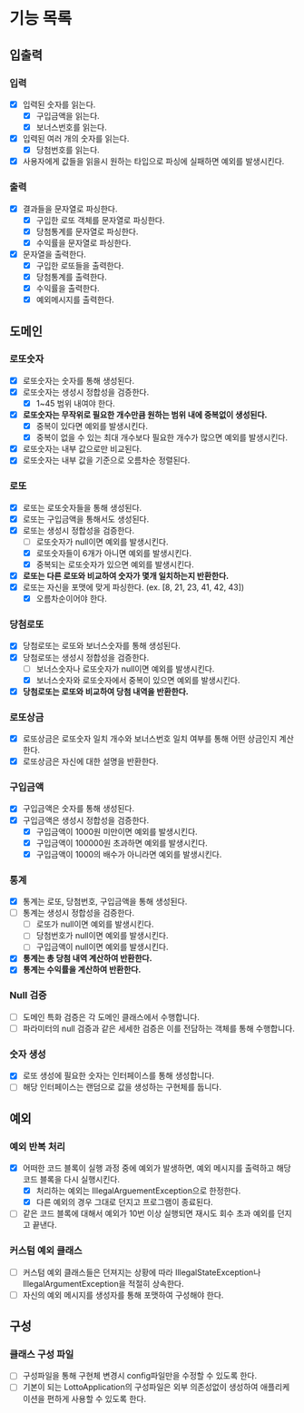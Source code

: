 # 기능 목록

## 입출력

### 입력

- [X] 입력된 숫자를 읽는다.
  - [X] 구입금액을 읽는다.
  - [X] 보너스번호를 읽는다.
- [X] 입력된 여러 개의 숫자를 읽는다.
  - [X] 당첨번호를 읽는다.
- [X] 사용자에게 값들을 읽을시 원하는 타입으로 파싱에 실패하면 예외를 발생시킨다.

### 출력

- [X] 결과들을 문자열로 파싱한다.
  - [X] 구입한 로또 객체를 문자열로 파싱한다.
  - [X] 당첨통계를 문자열로 파싱한다.
  - [X] 수익률을 문자열로 파싱한다.
- [X] 문자열을 출력한다.
  - [X] 구입한 로또들을 출력한다.
  - [X] 당첨통계를 출력한다.
  - [X] 수익률을 출력한다.
  - [X] 예외메시지를 출력한다.

## 도메인

### 로또숫자
- [X] 로또숫자는 숫자를 통해 생성된다.
- [X] 로또숫자는 생성시 정합성을 검증한다.
  - [X] 1~45 범위 내여야 한다.
- [X] **로또숫자는 무작위로 필요한 개수만큼 원하는 범위 내에 중복없이 생성된다.**
  - [X] 중복이 있다면 예외를 발생시킨다.
  - [X] 중복이 없을 수 있는 최대 개수보다 필요한 개수가 많으면 예외를 발생시킨다.
- [X] 로또숫자는 내부 값으로만 비교된다.
- [X] 로또숫자는 내부 값을 기준으로 오름차순 정렬된다.

### 로또
- [X] 로또는 로또숫자들을 통해 생성된다.
- [X] 로또는 구입금액을 통해서도 생성된다.
- [X] 로또는 생성시 정합성을 검증한다.
  - [ ] 로또숫자가 null이면 예외를 발생시킨다.
  - [X] 로또숫자들이 6개가 아니면 예외를 발생시킨다.
  - [X] 중복되는 로또숫자가 있으면 예외를 발생시킨다.
- [X] **로또는 다른 로또와 비교하여 숫자가 몇개 일치하는지 반환한다.**
- [X] 로또는 자신을 포맷에 맞게 파싱한다. (ex. [8, 21, 23, 41, 42, 43])
  - [X] 오름차순이어야 한다.

### 당첨로또

- [X] 당첨로또는 로또와 보너스숫자를 통해 생성된다.
- [X] 당첨로또는 생성시 정합성을 검증한다.
  - [ ] 보너스숫자나 로또숫자가 null이면 예외를 발생시킨다.
  - [X] 보너스숫자와 로또숫자에서 중복이 있으면 예외를 발생시킨다.
- [X] **당첨로또는 로또와 비교하여 당첨 내역을 반환한다.**

### 로또상금

- [X] 로또상금은 로또숫자 일치 개수와 보너스번호 일치 여부를 통해 어떤 상금인지 계산한다.
- [X] 로또상금은 자신에 대한 설명을 반환한다.

### 구입금액

- [X] 구입금액은 숫자를 통해 생성된다.
- [X] 구입금액은 생성시 정합성을 검증한다.
  - [X] 구입금액이 1000원 미만이면 예외를 발생시킨다.
  - [X] 구입금액이 100000원 초과하면 예외를 발생시킨다.
  - [X] 구입금액이 1000의 배수가 아니라면 예외를 발생시킨다.

### 통계

- [X] 통계는 로또, 당첨번호, 구입금액을 통해 생성된다.
- [ ] 통계는 생성시 정합성을 검증한다.
  - [ ] 로또가 null이면 예외를 발생시킨다.
  - [ ] 당첨번호가 null이면 예외를 발생시킨다.
  - [ ] 구입금액이 null이면 예외를 발생시킨다.
- [X] **통계는 총 당첨 내역 계산하여 반환한다.**
- [X] **통계는 수익률을 계산하여 반환한다.**

### Null 검증
- [ ] 도메인 특화 검증은 각 도메인 클래스에서 수행합니다.
- [ ] 파라미터의 null 검증과 같은 세세한 검증은 이를 전담하는 객체를 통해 수행합니다.

### 숫자 생성
- [X] 로또 생성에 필요한 숫자는 인터페이스를 통해 생성합니다.
- [ ] 해당 인터페이스는 랜덤으로 값을 생성하는 구현체를 둡니다.

## 예외

### 예외 반복 처리

- [X] 어떠한 코드 블록이 실행 과정 중에 예외가 발생하면, 예외 메시지를 출력하고 해당 코드 블록을 다시 실행시킨다.
  - [X] 처리하는 예외는 IllegalArguementException으로 한정한다.
  - [X] 다른 예외의 경우 그대로 던지고 프로그램이 종료된다.
- [ ] 같은 코드 블록에 대해서 예외가 10번 이상 실행되면 재시도 회수 초과 예외를 던지고 끝낸다.

### 커스텀 예외 클래스
- [ ] 커스텀 예외 클래스들은 던져지는 상황에 따라 IllegalStateException나 IllegalArgumentException을 적절히 상속한다.
- [ ] 자신의 예외 메시지를 생성자를 통해 포맷하여 구성해야 한다.

## 구성

### 클래스 구성 파일

- [ ] 구성파일을 통해 구현체 변경시 config파일만을 수정할 수 있도록 한다.
- [ ] 기본이 되는 LottoApplication의 구성파일은 외부 의존성없이 생성하여 애플리케이션을 편하게 사용할 수 있도록 한다.